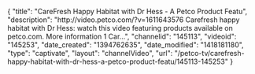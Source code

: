 {
    "title": "CareFresh Happy Habitat with Dr Hess - A Petco Product Featu",
    "description": "http:\/\/video.petco.com\/?v=1611643576 Carefresh happy habitat with Dr Hess: watch this video featuring products available on petco.com. More information 1 Car...",
    "channelid": "145113",
    "videoid": "145253",
    "date_created": "1394762635",
    "date_modified": "1418181180",
    "type": "captivate",
    "layout": "channelVideo",
    "url": "\/petco-tv\/carefresh-happy-habitat-with-dr-hess-a-petco-product-featu\/145113-145253"
}